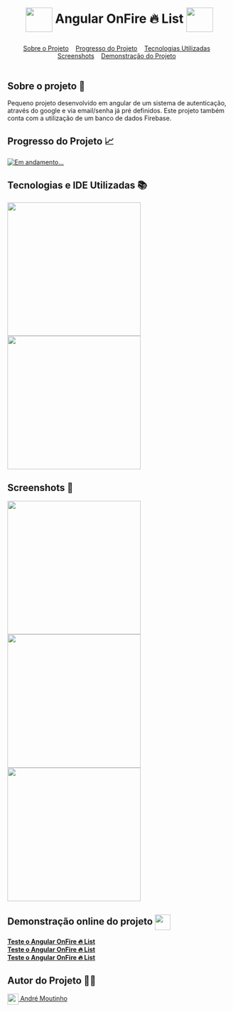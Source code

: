 <!-- # Angular-OnFire-List

[Edit on StackBlitz ⚡️](https://stackblitz.com/edit/stackblitz-starters-tb2w6x) -->

# <p align=center><img align="center" src="https://i.imgur.com/TPaWL2l.png" height="55" width="60"/> Angular OnFire 🔥 List <img align="center" src="https://i.imgur.com/TPaWL2l.png" height="55" width="60"/></p>

<div id="inicio" align=center>
  <a href="#sobre">Sobre o Projeto</a>&nbsp;&nbsp;&nbsp;
  <a href="#progresso">Progresso do Projeto</a>&nbsp;&nbsp;&nbsp;  
  <a href="#linguagens">Tecnologias Utilizadas</a>&nbsp;&nbsp;&nbsp;
  <a href="#screenshots">Screenshots</a>&nbsp;&nbsp;&nbsp;
  <!--<a href="#autores">Autores</a>&nbsp;&nbsp;&nbsp;-->
  <a href="#demoprojeto">Demonstração do Projeto</a>&nbsp;&nbsp;&nbsp; 
</div><br>

<h2 id="sobre">Sobre o projeto 🔎</h2>
<p>Pequeno projeto desenvolvido em angular de um sistema de autenticação, através do google e via email/senha já pré definidos. Este projeto também conta com a utilização de um banco de dados Firebase.</p>

<h2 id="progresso">Progresso do Projeto 📈</h2>

<a href="#" title="STATUS"><img src="https://img.shields.io/badge/STATUS-Concluído-green?style=for-the-badge" alt="Em andamento..."></a>

<h2 id="linguagens">Tecnologias e IDE Utilizadas 📚</h2>

<div style="display: inline_block">
<!-- LOGOS ANGULAR | FIREBASE -->   
<img align="center" src="https://i.imgur.com/x0FyqMs.png" width="300"/>
  <!-- LOGO VISUAL STUDIO CODE -->  
<img align="center" src="https://i.imgur.com/mXXAMPF.png" width="300"/> 
  
<h2 id="screenshots">Screenshots 📸</h2>

  <!--<b><i>EM BREVE...</i></b>-->

<img align="center" src="https://i.imgur.com/H6Wb7x5.png" width="300"/> 
<img align="center" src="https://i.imgur.com/TsCRJv5.png" width="300"/> 
<img align="center" src="https://i.imgur.com/ZVSpSPT.png" width="300"/> 

<h2 id="demoprojeto">Demonstração online do projeto <img align="center" src="https://cdn-icons-png.flaticon.com/512/5511/5511365.png" width="35"/></h2>

<a href="https://stackblitz-starters-tb2w6x.stackblitz.io"><b>Teste o Angular OnFire 🔥 List</b></a><br>
<a href="https://stackblitz-starters-tb2w6x.stackblitz.io"><b>Teste o Angular OnFire 🔥 List</b></a><br>
<a href="https://stackblitz-starters-tb2w6x.stackblitz.io"><b>Teste o Angular OnFire 🔥 List</b></a><br>
    
<h2 id="autores">Autor do Projeto 👨‍💼</h2>
<a href="https://github.com/AMoutinho/" title="André Moutinho"><img align="center" src="https://i.imgur.com/VN0Vh9S.png" width="25"/> André Moutinho</a> 

